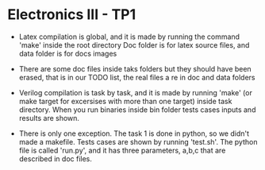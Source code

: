 # Electronics III - TP1

- Latex compilation is global, and it is made by running the command 'make' inside the root directory Doc folder is for latex source files, and data folder is for docs images


- There are some doc files inside taks folders but they should have been erased, that is in our TODO list, the real files a re in doc and data folders


- Verilog compilation is task by task, and it is made by running 'make' (or make target for excersises with more than one target) inside task directory.  When you run binaries inside bin folder tests cases inputs and results are shown.

- There is only one exception. The task 1 is done in python, so we didn't made a makefile. Tests cases are shown by running 'test.sh'. The python file is called 'run.py', and it has three parameters, a,b,c that are described in doc files.


